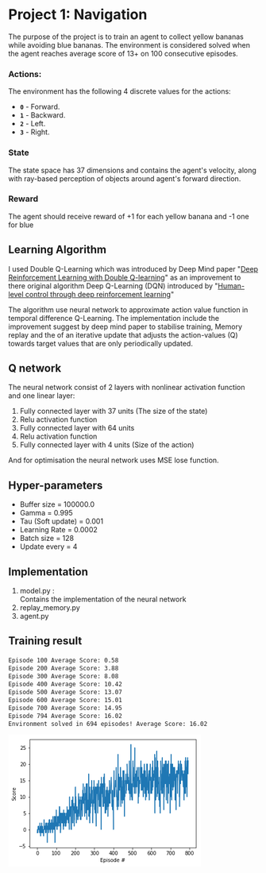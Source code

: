 # Project 1: Navigation

The purpose of the project is to train an agent to collect yellow bananas while avoiding blue bananas. The environment is considered solved when the agent reaches average score of 13+ on 100 consecutive episodes.


### Actions:

The environment has the following 4 discrete values for the actions:

- **`0`** - Forward.
- **`1`** - Backward.
- **`2`** - Left.
- **`3`** - Right.

### State

The state space has 37 dimensions and contains the agent's velocity, along with ray-based perception of objects around agent's forward direction.

### Reward

The agent should receive reward of +1 for each yellow banana and -1 one for blue

## Learning Algorithm

I used Double Q-Learning which was introduced by Deep Mind paper "[Deep Reinforcement Learning with Double Q-learning](https://arxiv.org/pdf/1509.06461.pdf")" as an improvement to there original algorithm Deep Q-Learning (DQN) introduced by "[Human-level control through deep reinforcement learning](https://storage.googleapis.com/deepmind-media/dqn/DQNNaturePaper.pdf")"

The algorithm use neural network to approximate action value function in temporal difference Q-Learning. The implementation include the improvement suggest by deep mind paper to stabilise training, Memory replay and the of an iterative update that adjusts the action-values (Q) towards target values that are only periodically updated.

## Q network

The  neural network consist of 2  layers with nonlinear activation function and one linear layer:

1. Fully connected layer with 37 units (The size of the state)
2. Relu activation function
3. Fully connected layer with 64 units
4. Relu activation function
5. Fully connected layer with 4 units (Size of the action)

And for optimisation the neural network uses MSE lose function.

## Hyper-parameters

- Buffer size       = 100000.0
- Gamma             = 0.995
- Tau (Soft update) = 0.001
- Learning Rate     = 0.0002
- Batch size        = 128
- Update every      = 4

## Implementation

1. model.py :  
  Contains the implementation of the neural network
2. replay_memory.py
3. agent.py


## Training result

```console
Episode 100	Average Score: 0.58
Episode 200	Average Score: 3.88
Episode 300	Average Score: 8.08
Episode 400	Average Score: 10.42
Episode 500	Average Score: 13.07
Episode 600	Average Score: 15.01
Episode 700	Average Score: 14.95
Episode 794	Average Score: 16.02
Environment solved in 694 episodes!	Average Score: 16.02
```

![Training Result](training-result.png)
